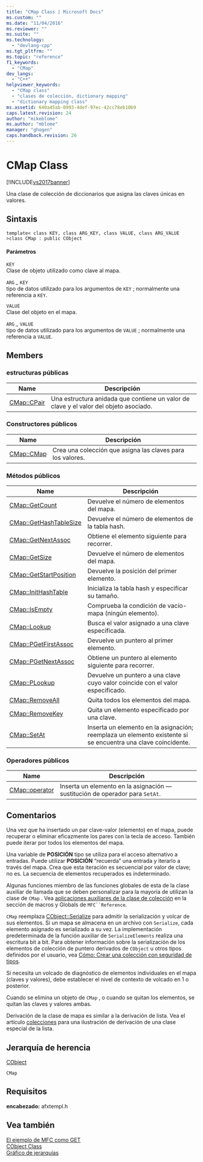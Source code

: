 ```yaml
---
title: "CMap Class | Microsoft Docs"
ms.custom: ""
ms.date: "11/04/2016"
ms.reviewer: ""
ms.suite: ""
ms.technology: 
  - "devlang-cpp"
ms.tgt_pltfrm: ""
ms.topic: "reference"
f1_keywords: 
  - "CMap"
dev_langs: 
  - "C++"
helpviewer_keywords: 
  - "CMap class"
  - "clases de colección, dictionary mapping"
  - "dictionary mapping class"
ms.assetid: 640a45ab-0993-4def-97ec-42cc78eb10b9
caps.latest.revision: 24
author: "mikeblome"
ms.author: "mblome"
manager: "ghogen"
caps.handback.revision: 26
---
```

# CMap Class
[!INCLUDE[vs2017banner](../../assembler/inline/includes/vs2017banner.md)]

Una clase de colección de diccionarios que asigna las claves únicas en valores.  
  
## Sintaxis  
  
```  
template< class KEY, class ARG_KEY, class VALUE, class ARG_VALUE >class CMap : public CObject  
```  
  
#### Parámetros  
 `KEY`  
 Clase de objeto utilizado como clave al mapa.  
  
 `ARG` *\_* `KEY`  
 tipo de datos utilizado para los argumentos de `KEY` ; normalmente una referencia a `KEY`.  
  
 `VALUE`  
 Clase del objeto en el mapa.  
  
 `ARG` *\_* `VALUE`  
 tipo de datos utilizado para los argumentos de `VALUE` ; normalmente una referencia a `VALUE`.  
  
## Members  
  
### estructuras públicas  
  
|Name|Descripción|  
|----------|-----------------|  
|[CMap::CPair](../Topic/CMap::CPair.md)|Una estructura anidada que contiene un valor de clave y el valor del objeto asociado.|  
  
### Constructores públicos  
  
|Name|Descripción|  
|----------|-----------------|  
|[CMap::CMap](../Topic/CMap::CMap.md)|Crea una colección que asigna las claves para los valores.|  
  
### Métodos públicos  
  
|Name|Descripción|  
|----------|-----------------|  
|[CMap::GetCount](../Topic/CMap::GetCount.md)|Devuelve el número de elementos del mapa.|  
|[CMap::GetHashTableSize](../Topic/CMap::GetHashTableSize.md)|Devuelve el número de elementos de la tabla hash.|  
|[CMap::GetNextAssoc](../Topic/CMap::GetNextAssoc.md)|Obtiene el elemento siguiente para recorrer.|  
|[CMap::GetSize](../Topic/CMap::GetSize.md)|Devuelve el número de elementos del mapa.|  
|[CMap::GetStartPosition](../Topic/CMap::GetStartPosition.md)|Devuelve la posición del primer elemento.|  
|[CMap::InitHashTable](../Topic/CMap::InitHashTable.md)|Inicializa la tabla hash y especificar su tamaño.|  
|[CMap::IsEmpty](../Topic/CMap::IsEmpty.md)|Comprueba la condición de vacío\-mapa \(ningún elemento\).|  
|[CMap::Lookup](../Topic/CMap::Lookup.md)|Busca el valor asignado a una clave especificada.|  
|[CMap::PGetFirstAssoc](../Topic/CMap::PGetFirstAssoc.md)|Devuelve un puntero al primer elemento.|  
|[CMap::PGetNextAssoc](../Topic/CMap::PGetNextAssoc.md)|Obtiene un puntero al elemento siguiente para recorrer.|  
|[CMap::PLookup](../Topic/CMap::PLookup.md)|Devuelve un puntero a una clave cuyo valor coincide con el valor especificado.|  
|[CMap::RemoveAll](../Topic/CMap::RemoveAll.md)|Quita todos los elementos del mapa.|  
|[CMap::RemoveKey](../Topic/CMap::RemoveKey.md)|Quita un elemento especificado por una clave.|  
|[CMap::SetAt](../Topic/CMap::SetAt.md)|Inserta un elemento en la asignación; reemplaza un elemento existente si se encuentra una clave coincidente.|  
  
### Operadores públicos  
  
|Name|Descripción|  
|----------|-----------------|  
|[CMap::operator](../Topic/CMap::operator.md)|Inserta un elemento en la asignación — sustitución de operador para `SetAt`.|  
  
## Comentarios  
 Una vez que ha insertado un par clave\-valor \(elemento\) en el mapa, puede recuperar o eliminar eficazmente los pares con la tecla de acceso.  También puede iterar por todos los elementos del mapa.  
  
 Una variable de **POSICIÓN** tipo se utiliza para el acceso alternativo a entradas.  Puede utilizar **POSICIÓN** “recuerda” una entrada y iterarlo a través del mapa.  Crea que esta iteración es secuencial por valor de clave; no es.  La secuencia de elementos recuperados es indeterminado.  
  
 Algunas funciones miembro de las funciones globales de esta de la clase auxiliar de llamada que se deben personalizar para la mayoría de utilizan la clase de `CMap` .  Vea [aplicaciones auxiliares de la clase de colección](../../mfc/reference/collection-class-helpers.md) en la sección de macros y Globals de `MFC``Reference`.  
  
 `CMap` reemplaza [CObject::Serialize](../Topic/CObject::Serialize.md) para admitir la serialización y volcar de sus elementos.  Si un mapa se almacena en un archivo con `Serialize`, cada elemento asignado es serializado a su vez.  La implementación predeterminada de la función auxiliar de `SerializeElements` realiza una escritura bit a bit.  Para obtener información sobre la serialización de los elementos de colección de puntero derivados de `CObject` u otros tipos definidos por el usuario, vea [Cómo: Crear una colección con seguridad de tipos](../../mfc/how-to-make-a-type-safe-collection.md).  
  
 Si necesita un volcado de diagnóstico de elementos individuales en el mapa \(claves y valores\), debe establecer el nivel de contexto de volcado en 1 o posterior.  
  
 Cuando se elimina un objeto de `CMap` , o cuando se quitan los elementos, se quitan las claves y valores ambas.  
  
 Derivación de la clase de mapa es similar a la derivación de lista.  Vea el artículo [colecciones](../../mfc/collections.md) para una ilustración de derivación de una clase especial de la lista.  
  
## Jerarquía de herencia  
 [CObject](../../mfc/reference/cobject-class.md)  
  
 `CMap`  
  
## Requisitos  
 **encabezado:** afxtempl.h  
  
## Vea también  
 [El ejemplo de MFC como GET](../../top/visual-cpp-samples.md)   
 [CObject Class](../../mfc/reference/cobject-class.md)   
 [Gráfico de jerarquías](../../mfc/hierarchy-chart.md)